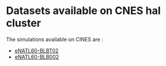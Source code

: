 # Datasets available on CNES hal cluster

The simulations available on CINES are :
  - [eNATL60-BLBT02](https://github.com/AurelieAlbert/extractions/blob/main/platforms/hal-eNATL60-BLBT02.md)
  - [eNATL60-BLB002](https://github.com/AurelieAlbert/extractions/blob/main/platforms/hal-eNATL60-BLB002.md)

